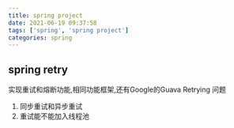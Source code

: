 ```yaml
---
title: spring project
date: 2021-06-19 09:37:58
tags: ['spring', 'spring project']
categories: spring
---
```

## spring retry
实现重试和熔断功能,相同功能框架,还有Google的Guava Retrying
问题
1. 同步重试和异步重试
2. 重试能不能加入线程池